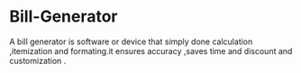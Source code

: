 # Bill-Generator
A bill generator is software or device that simply done calculation ,itemization and formating.it ensures accuracy ,saves time and discount and customization .
